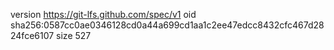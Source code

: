 version https://git-lfs.github.com/spec/v1
oid sha256:0587cc0ae0346128cd0a44a699cd1aa1c2ee47edcc8432cfc467d2824fce6107
size 527
